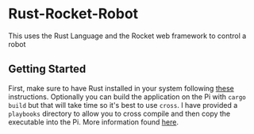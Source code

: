 # Rust-Rocket-Robot
This uses the Rust Language and the Rocket web framework to control a robot

## Getting Started

First, make sure to have Rust installed in your system following [these](https://doc.rust-lang.org/book/ch01-01-installation.html) instructions. Optionally you can build the application on the Pi with `cargo build` but that will take time so it's best to use `cross`. I have provided a `playbooks` directory to allow you to cross compile and then copy the executable into the Pi. More information found [here](https://github.com/cross-rs/cross).

